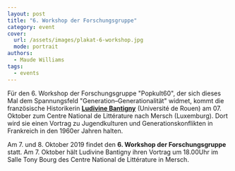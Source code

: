 ```yaml
---
layout: post
title: "6. Workshop der Forschungsgruppe"
category: event
cover:
  url: /assets/images/plakat-6-workshop.jpg
  mode: portrait
authors:
  - Maude Williams
tags:
  - events
---
```


Für den 6. Workshop der Forschungsgruppe "Popkult60", der sich dieses Mal dem Spannungsfeld "Generation–Generationalität" widmet, kommt die französische Historikerin [**Ludivine Bantigny**](http://grhis.univ-rouen.fr/grhis/?page_id=362) (Université de Rouen) am 07. Oktober zum Centre National de Littérature nach Mersch (Luxemburg). Dort wird sie einen Vortrag zu Jugendkulturen und Generationskonflikten in Frankreich in den 1960er Jahren halten.

<!-- more -->

Am 7. und 8. Oktober 2019 findet den **6. Workshop der Forschungsgruppe** statt. Am 7. Oktober hält Ludivine Bantigny ihren Vortrag um 18.00Uhr im Salle Tony Bourg des Centre National de Littérature in Mersch.
